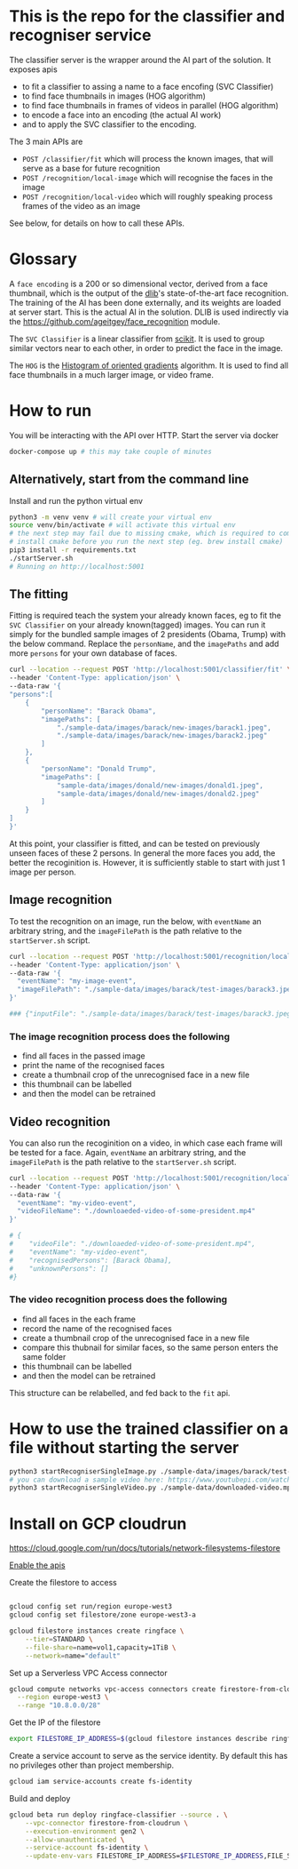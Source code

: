 # This is the repo for the classifier and recogniser service

The classifier server is the wrapper around the AI part of the solution. It exposes apis 
* to fit a classifier to assing a name to a face encofing (SVC Classifier)
* to find face thumbnails in images (HOG algorithm)
* to find face thumbnails in frames of videos in parallel (HOG algorithm)
* to encode a face into an encoding (the actual AI work)
* and to apply the SVC classifier to the encoding.

The 3 main APIs are
* `POST /classifier/fit` which will process the known images, that will serve as a base for future recognition
* `POST /recognition/local-image` which will recognise the faces in the image
* `POST /recognition/local-video` which will roughly speaking process frames of the video as an image

See below, for details on how to call these APIs.

# Glossary
A `face encoding` is a 200 or so dimensional vector, derived from a face thumbnail, which is the output of the [dlib](http://dlib.net/)'s state-of-the-art face recognition. The training of the AI has been done externally, and its weights are loaded at server start. This is the actual AI in the solution. DLIB is used indirectly via the https://github.com/ageitgey/face_recognition module. 

The `SVC Classifier` is a linear classifier from [scikit](https://scikit-learn.org/stable/modules/generated/sklearn.svm.SVC.html). It is used to group similar vectors near to each other, in order to predict the face in the image.

The `HOG` is the [Histogram of oriented gradients](https://pyimagesearch.com/2021/04/19/face-detection-with-dlib-hog-and-cnn/) algorithm. It is used to find all face thumbnails in a much larger image, or video frame. 

# How to run

You will be interacting with the API over HTTP. Start the server via docker

```bash
docker-compose up # this may take couple of minutes 
```

## Alternatively, start from the command line

Install and run the python virtual env
```bash
python3 -m venv venv # will create your virtual env
source venv/bin/activate # will activate this virtual env
# the next step may fail due to missing cmake, which is required to compile the source distribution of the https://github.com/davisking/dlib library
# install cmake before you run the next step (eg. brew install cmake)
pip3 install -r requirements.txt
./startServer.sh
# Running on http://localhost:5001
```

## The fitting
Fitting is required teach the system your already known faces, eg to fit the `SVC Classifier` on your already known(tagged) images.  You can run it simply for the bundled sample images of 2 presidents (Obama, Trump) with the below command. Replace the `personName`, and the `imagePaths` and add more `persons` for your own database of faces.

```bash
curl --location --request POST 'http://localhost:5001/classifier/fit' \
--header 'Content-Type: application/json' \
--data-raw '{
"persons":[
    {
        "personName": "Barack Obama",
        "imagePaths": [
            "./sample-data/images/barack/new-images/barack1.jpeg",
            "./sample-data/images/barack/new-images/barack2.jpeg"
        ]
    },
    {
        "personName": "Donald Trump",
        "imagePaths": [
            "sample-data/images/donald/new-images/donald1.jpeg",
            "sample-data/images/donald/new-images/donald2.jpeg"
        ]
    }
]
}'
```
At this point, your classifier is fitted, and can be tested on previously unseen faces of these 2 persons. In general the more faces you add, the better the recoginition is. However, it is sufficiently stable to start with just 1 image per person.  

## Image recognition

To test the recognition on an image, run the below, with `eventName` an arbitrary string, and the `imageFilePath` is the path relative to the `startServer.sh` script.

```bash
curl --location --request POST 'http://localhost:5001/recognition/local-image' \
--header 'Content-Type: application/json' \
--data-raw '{
  "eventName": "my-image-event",
  "imageFilePath": "./sample-data/images/barack/test-images/barack3.jpeg"
}'

### {"inputFile": "./sample-data/images/barack/test-images/barack3.jpeg", "recognisedPersons": ["Barack Obama"], "unknownPersons": []}
```

### The image recognition process does the following
* find all faces in the passed image
* print the name of the recognised faces
* create a thumbnail crop of the unrecognised face in a new file
* this thumbnail can be labelled
* and then the model can be retrained

## Video recognition

You can also run the recoginition on a video, in which case each frame will be tested for a face. Again, `eventName` an arbitrary string, and the `imageFilePath` is the path relative to the `startServer.sh` script.

```bash
curl --location --request POST 'http://localhost:5001/recognition/local-video' \
--header 'Content-Type: application/json' \
--data-raw '{
  "eventName": "my-video-event",
  "videoFileName": "./downloaeded-video-of-some-president.mp4"
}'

# {
#    "videoFile": "./downloaeded-video-of-some-president.mp4",
#    "eventName": "my-video-event",
#    "recognisedPersons": [Barack Obama],
#    "unknownPersons": []
#}
```

### The video recognition process does the following
* find all faces in the each frame
* record the name of the recognised faces
* create a thumbnail crop of the unrecognised face in a new file
* compare this thubnail for similar faces, so the same person enters the same folder
* this thumbnail can be labelled
* and then the model can be retrained

This structure can be relabelled, and fed back to the `fit` api.

# How to use the trained classifier on a file without starting the server
```bash
python3 startRecogniserSingleImage.py ./sample-data/images/barack/test-images/barack3.jpeg
# you can download a sample video here: https://www.youtubepi.com/watch?v=kVmG87FRsxY&list=PPSV 
python3 startRecogniserSingleVideo.py ./sample-data/downloaded-video.mp4
```


# Install on GCP cloudrun
https://cloud.google.com/run/docs/tutorials/network-filesystems-filestore

[Enable the apis](https://console.cloud.google.com/apis/enableflow?apiid=run.googleapis.com,file.googleapis.com,vpcaccess.googleapis.com,cloudbuild.googleapis.com,artifactregistry.googleapis.com)

Create the filestore to access
```bash

gcloud config set run/region europe-west3
gcloud config set filestore/zone europe-west3-a 

gcloud filestore instances create ringface \
    --tier=STANDARD \
    --file-share=name=vol1,capacity=1TiB \
    --network=name="default"
```

Set up a Serverless VPC Access connector
```bash
gcloud compute networks vpc-access connectors create firestore-from-cloudrun \
  --region europe-west3 \
  --range "10.8.0.0/28"
```

Get the IP of the filestore
```bash
export FILESTORE_IP_ADDRESS=$(gcloud filestore instances describe ringface --format "value(networks.ipAddresses[0])")
```

Create a service account to serve as the service identity. By default this has no privileges other than project membership.

```bash
gcloud iam service-accounts create fs-identity
```

Build and deploy
```bash
gcloud beta run deploy ringface-classifier --source . \
    --vpc-connector firestore-from-cloudrun \
    --execution-environment gen2 \
    --allow-unauthenticated \
    --service-account fs-identity \
    --update-env-vars FILESTORE_IP_ADDRESS=$FILESTORE_IP_ADDRESS,FILE_SHARE_NAME=vol1
```

